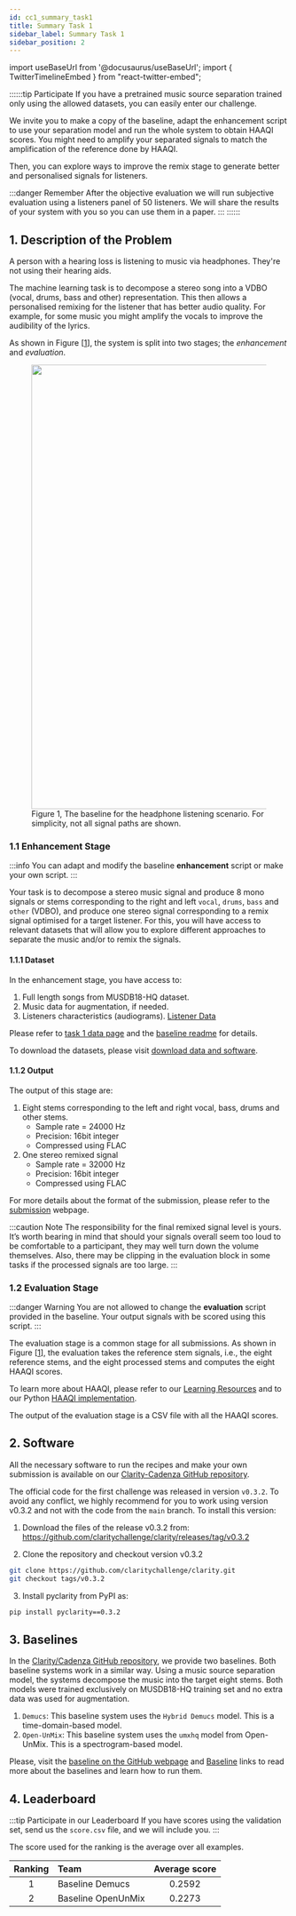 ```yaml
---
id: cc1_summary_task1
title: Summary Task 1
sidebar_label: Summary Task 1
sidebar_position: 2
---
```

import useBaseUrl from '@docusaurus/useBaseUrl';
import { TwitterTimelineEmbed } from "react-twitter-embed";

::::::tip Participate
If you have a pretrained music source separation trained only using the allowed datasets, you can easily enter our challenge.

We invite you to make a copy of the baseline, adapt the enhancement script to use your separation model and
run the whole system to obtain HAAQI scores. You might need to amplify your separated signals to match the amplification of the reference done by HAAQI.

Then, you can explore ways to improve the remix stage to generate better and personalised signals for listeners.

:::danger Remember
After the objective evaluation we will run subjective evaluation using a listeners panel of 50 listeners.
We will share the results of your system with you so you can use them in a paper.
:::
::::::

## 1. Description of the Problem

A person with a hearing loss is listening to music via headphones. They're not using their hearing aids. 

The machine learning task is to decompose a stereo song into a VDBO (vocal, drums, bass and other) representation.
This then allows a personalised remixing for the listener that has better audio quality. 
For example, for some music you might amplify the vocals to improve the audibility of the lyrics.

As shown in Figure [[1](#fig1)], the system is split into two stages; the _enhancement_ and _evaluation_.

<figure id="fig1">
<img width="800" src={useBaseUrl('/img/headphone_simple_v3.png')} />
<figcaption>Figure 1, The baseline for the headphone listening scenario. For simplicity, not all signal paths are shown.</figcaption>
</figure>


### 1.1 Enhancement Stage
:::info
You can adapt and modify the baseline **enhancement** script or make your own script.
:::

Your task is to decompose a stereo music signal and produce 8 mono signals or stems corresponding to the 
right and left `vocal`, `drums`, `bass` and `other` (VDBO), and produce one stereo signal corresponding to a 
remix signal optimised for a target listener. 
For this, you will have access to relevant datasets that will allow you to explore different approaches to separate the music and/or to remix the signals.  

#### 1.1.1 Dataset

In the enhancement stage, you have access to:

1. Full length songs from MUSDB18-HQ dataset.
2. Music data for augmentation, if needed. 
3. Listeners characteristics (audiograms). [Listener Data](Data/cc1_data_listener)

Please refer to [task 1 data page](Data/cc1_data_overview) and 
the [baseline readme](https://github.com/claritychallenge/clarity/tree/main/recipes/cad1/task1/baseline) for details.

To download the datasets, please visit [download data and software](Take%20part/cc1_download#21-task-1---headphones).

#### 1.1.2 Output

The output of this stage are:

1. Eight stems corresponding to the left and right vocal, bass, drums and other stems.
    - Sample rate = 24000 Hz
    - Precision: 16bit integer
    - Compressed using FLAC
2. One stereo remixed signal
    - Sample rate = 32000 Hz
    - Precision: 16bit integer
    - Compressed using FLAC

For more details about the format of the submission, please refer to the [submission](Take%20part/cc1_submission) webpage.

:::caution Note
The responsibility for the final remixed signal level is yours. 
It’s worth bearing in mind that should your signals overall seem too loud to be comfortable to a participant, 
they may well turn down the volume themselves. Also, there may be clipping in the evaluation block in some tasks
if the processed signals are too large.
:::

### 1.2 Evaluation Stage

:::danger Warning
You are not allowed to change the **evaluation** script provided in the baseline.
Your output signals with be scored using this script.
:::

The evaluation stage is a common stage for all submissions.
As shown in Figure [[1](#fig1)], the evaluation takes the reference stem signals, i.e., the eight reference stems,
and the eight processed stems and computes the eight HAAQI scores.

To learn more about HAAQI, please refer to our [Learning Resources](../learning_resources/Hearing_aid_processing/edu_HAP_HA_processed_speech)
and to our Python [HAAQI implementation](https://github.com/claritychallenge/clarity/blob/cad1task1-baseline2/clarity/evaluator/haaqi/haaqi.py). 

The output of the evaluation stage is a CSV file with all the HAAQI scores. 

## 2. Software

All the necessary software to run the recipes and make your own submission is available on our [Clarity-Cadenza 
GitHub repository](https://github.com/claritychallenge/clarity).

The official code for the first challenge was released in version `v0.3.2`. 
To avoid any conflict, we highly recommend for you to work using version v0.3.2 and 
not with the code from the `main` branch. To install this version:

1. Download the files of the release v0.3.2 from:
https://github.com/claritychallenge/clarity/releases/tag/v0.3.2

2. Clone the repository and checkout version v0.3.2

```bash
git clone https://github.com/claritychallenge/clarity.git
git checkout tags/v0.3.2
```

3. Install pyclarity from PyPI as:

```bash
pip install pyclarity==0.3.2
```

## 3. Baselines

In the [Clarity/Cadenza GitHub repository](https://github.com/claritychallenge/clarity), we provide two baselines.
Both baseline systems work in a similar way. Using a music source separation model, the systems
decompose the music into the target eight stems. Both models were trained exclusively on MUSDB18-HQ training set and no
extra data was used for augmentation.

1. `Demucs`: This baseline system uses the `Hybrid Demucs` model. This is a time-domain-based model.
2. `Open-UnMix`: This baseline system uses the `umxhq` model from Open-UnMix. This is a spectrogram-based model.

Please, visit the [baseline on the GitHub webpage](https://github.com/claritychallenge/clarity/tree/cad1task1-baseline2/recipes/cad1/task1/baseline)
and [Baseline](Software/cc1_baseline#1-task-1-headphones) links to read more about the baselines and learn how to run them.

## 4. Leaderboard

:::tip Participate in our Leaderboard
If you have scores using the validation set, send us the `score.csv` file, and we will include you.
:::

The score used for the ranking is the average over all examples.

| Ranking | Team                     | Average score | 
|:-------:|:-------------------------|:-------------:|
|    1    | Baseline Demucs          |    0.2592     |
|    2    | Baseline OpenUnMix       |    0.2273     |
